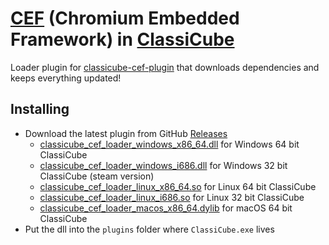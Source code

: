 # [CEF](https://bitbucket.org/chromiumembedded/cef) (Chromium Embedded Framework) in [ClassiCube](https://www.classicube.net/)

Loader plugin for [classicube-cef-plugin](https://github.com/SpiralP/classicube-cef-plugin) that downloads dependencies and keeps everything updated!

## Installing

- Download the latest plugin from GitHub [Releases](https://github.com/SpiralP/classicube-cef-loader-plugin/releases/latest)
  - [classicube_cef_loader_windows_x86_64.dll](https://github.com/SpiralP/classicube-cef-loader-plugin/releases/latest/download/classicube_cef_loader_windows_x86_64.dll) for Windows 64 bit ClassiCube
  - [classicube_cef_loader_windows_i686.dll](https://github.com/SpiralP/classicube-cef-loader-plugin/releases/latest/download/classicube_cef_loader_windows_i686.dll) for Windows 32 bit ClassiCube (steam version)
  - [classicube_cef_loader_linux_x86_64.so](https://github.com/SpiralP/classicube-cef-loader-plugin/releases/latest/download/classicube_cef_loader_linux_x86_64.so) for Linux 64 bit ClassiCube
  - [classicube_cef_loader_linux_i686.so](https://github.com/SpiralP/classicube-cef-loader-plugin/releases/latest/download/classicube_cef_loader_linux_i686.so) for Linux 32 bit ClassiCube
  - [classicube_cef_loader_macos_x86_64.dylib](https://github.com/SpiralP/classicube-cef-loader-plugin/releases/latest/download/classicube_cef_loader_macos_x86_64.dylib) for macOS 64 bit ClassiCube
- Put the dll into the `plugins` folder where `ClassiCube.exe` lives
